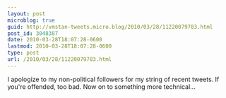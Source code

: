```yaml
---
layout: post
microblog: true
guid: http://vmstan-tweets.micro.blog/2010/03/28/11220079783.html
post_id: 3048387
date: 2010-03-28T18:07:28-0600
lastmod: 2010-03-28T18:07:28-0600
type: post
url: /2010/03/28/11220079783.html
---
```

I apologize to my non-political followers for my string of recent tweets. If you're offended, too bad. Now on to something more technical...
